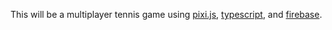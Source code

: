 This will be a multiplayer tennis game using [pixi.js](https://pixijs.com), [typescript](https://www.typescriptlang.org), and [firebase](https://firebase.google.com).
